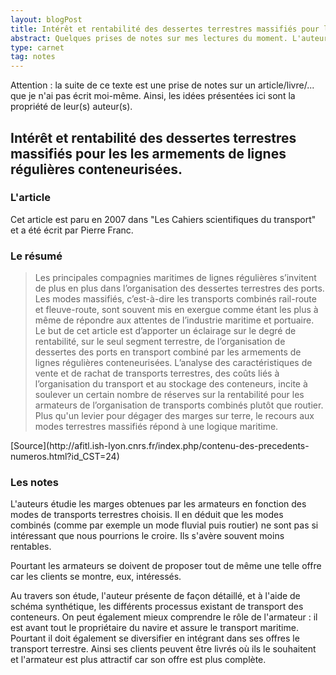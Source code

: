 ```yaml
---
layout: blogPost
title: Intérêt et rentabilité des dessertes terrestres massifiés pour les les armements de lignes régulières conteneurisées.
abstract: Quelques prises de notes sur mes lectures du moment. L'auteur de cette article tente de comparer la rentabilité des modes de transport (combiné ou non).
type: carnet
tag: notes
---
```


Attention &#58; la suite de ce texte est une prise de notes sur un article/livre/... que je n'ai pas écrit moi-même. Ainsi, les idées présentées ici sont la propriété de leur(s) auteur(s).

## Intérêt et rentabilité des dessertes terrestres massifiés pour les les armements de lignes régulières conteneurisées.

### L'article

Cet article est paru en 2007 dans "Les Cahiers scientifiques du transport" et a été écrit par Pierre Franc.

### Le résumé

<blockquote cite="http://afitl.ish-lyon.cnrs.fr/index.php/contenu-des-precedents-numeros.html?id_CST=24">
	Les principales compagnies maritimes de lignes régulières s’invitent de plus en plus dans l’organisation des dessertes terrestres des ports. 
	Les modes massifiés, c’est-à-dire les transports combinés rail-route et fleuve-route, sont souvent mis en exergue comme étant les plus à même de 
	répondre aux attentes de l’industrie maritime et portuaire. Le but de cet article est d’apporter un éclairage sur le degré de rentabilité, sur 
	le seul segment terrestre, de l’organisation de dessertes des ports en transport combiné par les armements de lignes régulières conteneurisées. 
	L’analyse des caractéristiques de vente et de rachat de transports terrestres, des coûts liés à l’organisation du transport et au stockage des 
	conteneurs, incite à soulever un certain nombre de réserves sur la rentabilité pour les armateurs de l’organisation de transports combinés plutôt 
	que routier. Plus qu'un levier pour dégager des marges sur terre, le recours aux modes terrestres massifiés répond à une logique maritime.
</blockquote>
[Source](http://afitl.ish-lyon.cnrs.fr/index.php/contenu-des-precedents-numeros.html?id_CST=24)

### Les notes

L'auteurs étudie les marges obtenues par les armateurs en fonction des modes de transports terrestres choisis. Il en déduit que les modes combinés 
(comme par exemple un mode fluvial puis routier) ne sont pas si intéressant que nous pourrions le croire. Ils s'avère souvent moins rentables.

Pourtant les armateurs se doivent de proposer tout de même une telle offre car les clients se montre, eux, intéressés. 

Au travers son étude, l'auteur présente de façon détaillé, et à l'aide de schéma synthétique, les différents processus existant de transport des conteneurs.
On peut également mieux comprendre le rôle de l'armateur : il est avant tout le propriétaire du navire et assure le transport maritime. Pourtant il doit également 
se diversifier en intégrant dans ses offres le transport terrestre. Ainsi ses clients peuvent être livrés où ils le souhaitent et l'armateur est plus attractif car 
son offre est plus complète.

